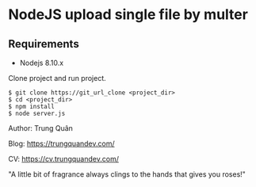 # NodeJS upload single file by multer

## Requirements

* Nodejs 8.10.x

Clone project and run project.

```
$ git clone https://git_url_clone <project_dir>
$ cd <project_dir>
$ npm install
$ node server.js
```

Author: Trung Quân

Blog: https://trungquandev.com/

CV: https://cv.trungquandev.com/

"A little bit of fragrance always clings to the hands that gives you roses!"